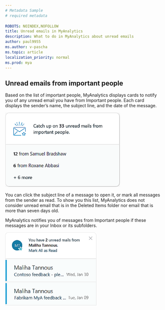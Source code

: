 ```yaml
---
# Metadata Sample
# required metadata

ROBOTS: NOINDEX,NOFOLLOW
title: Unread emails in MyAnalytics
description: What to do in MyAnalytics about unread emails
author: paul9955
ms.author: v-pascha
ms.topic: article
localization_priority: normal 
ms.prod: mya
---
```


## Unread emails from important people

Based on the list of important people, MyAnalytics displays cards to notify you of any unread email you have from Important people. Each card displays the sender’s name, the subject line, and the date of the message.

![Catch up on unread emails](../../../Images/mya/use/Catch-up-on.png)

You can click the subject line of a message to open it, or mark all messages from the sender as read. To show you this list, MyAnalytics does not consider unread email that is in the Deleted Items folder nor email that is more than seven days old.

MyAnalytics notifies you of messages from Important people if these messages are in your Inbox or its subfolders.

![Email from important people](../../../Images/mya/use/Email-from-important-people.png)